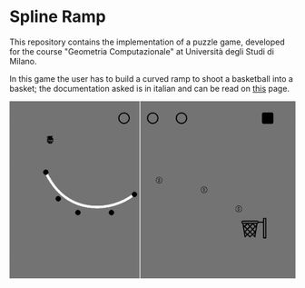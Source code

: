 # Spline Ramp

This repository contains the implementation of a puzzle game, developed for the course "Geometria Computazionale" at Università degli Studi di Milano.

In this game the user has to build a curved ramp to shoot a basketball into a basket; the documentation asked is in italian and can be read on [this](https://kegbird.github.io/SplineRamp) page.

![](website/images/game_example.gif)
